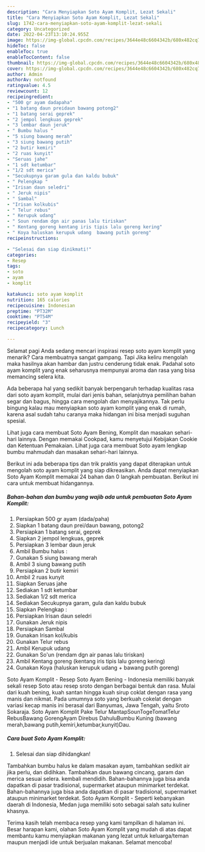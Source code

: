 ```yaml
---
description: "Cara Menyiapkan Soto Ayam Komplit, Lezat Sekali"
title: "Cara Menyiapkan Soto Ayam Komplit, Lezat Sekali"
slug: 1742-cara-menyiapkan-soto-ayam-komplit-lezat-sekali
category: Uncategorized
date: 2022-04-23T13:10:24.955Z
image: https://img-global.cpcdn.com/recipes/3644e48c6604342b/680x482cq70/soto-ayam-komplit-foto-resep-utama.jpg
hideToc: false
enableToc: true
enableTocContent: false
thumbnail: https://img-global.cpcdn.com/recipes/3644e48c6604342b/680x482cq70/soto-ayam-komplit-foto-resep-utama.jpg
cover: https://img-global.cpcdn.com/recipes/3644e48c6604342b/680x482cq70/soto-ayam-komplit-foto-resep-utama.jpg
author: Admin
authorAv: notfound
ratingvalue: 4.5
reviewcount: 12
recipeingredient:
- "500 gr ayam dadapaha"
- "1 batang daun preidaun bawang potong2"
- "1 batang serai geprek"
- "2 jempol lengkuas geprek"
- "3 lembar daun jeruk"
- " Bumbu halus "
- "5 siung bawang merah"
- "3 siung bawang putih"
- "2 butir kemiri"
- "2 ruas kunyit"
- "Seruas jahe"
- "1 sdt ketumbar"
- "1/2 sdt merica"
- "Secukupnya garam gula dan kaldu bubuk"
- " Pelengkap "
- "Irisan daun seledri"
- " Jeruk nipis"
- " Sambal"
- "Irisan kolkubis"
- " Telur rebus"
- " Kerupuk udang"
- " Soun rendam dgn air panas lalu tiriskan"
- " Kentang goreng kentang iris tipis lalu goreng kering"
- " Koya haluskan kerupuk udang  bawang putih goreng"
recipeinstructions:

- "Selesai dan siap dinikmati!"
categories:
- Resep
tags:
- soto
- ayam
- komplit

katakunci: soto ayam komplit 
nutrition: 165 calories
recipecuisine: Indonesian
preptime: "PT32M"
cooktime: "PT54M"
recipeyield: "3"
recipecategory: Lunch

---
```



Selamat pagi Anda sedang mencari inspirasi resep soto ayam komplit yang menarik? Cara membuatnya sangat gampang. Tapi Jika keliru mengolah maka hasilnya akan hambar dan justru cenderung tidak enak. Padahal soto ayam komplit yang enak seharusnya mempunyai aroma dan rasa yang bisa memancing selera kita.


Ada beberapa hal yang sedikit banyak berpengaruh terhadap kualitas rasa dari soto ayam komplit, mulai dari jenis bahan, selanjutnya pemilihan bahan segar dan bagus, hingga cara mengolah dan menyajikannya. Tak perlu bingung kalau mau menyiapkan soto ayam komplit yang enak di rumah, karena asal sudah tahu caranya maka hidangan ini bisa menjadi suguhan spesial.

Lihat juga cara membuat Soto Ayam Bening, Komplit dan masakan sehari-hari lainnya. Dengan memakai Cookpad, kamu menyetujui Kebijakan Cookie dan Ketentuan Pemakaian. Lihat juga cara membuat Soto ayam lengkap bumbu mahmudah dan masakan sehari-hari lainnya.


Berikut ini ada beberapa tips dan trik praktis yang dapat diterapkan untuk mengolah soto ayam komplit yang siap dikreasikan. Anda dapat menyiapkan Soto Ayam Komplit memakai 24 bahan dan 0 langkah pembuatan. Berikut ini cara untuk membuat hidangannya.

<!--inarticleads1-->

##### Bahan-bahan dan bumbu yang wajib ada untuk pembuatan Soto Ayam Komplit:

1. Persiapkan 500 gr ayam (dada/paha)
1. Siapkan 1 batang daun prei/daun bawang, potong2
1. Persiapkan 1 batang serai, geprek
1. Siapkan 2 jempol lengkuas, geprek
1. Persiapkan 3 lembar daun jeruk
1. Ambil  Bumbu halus :
1. Gunakan 5 siung bawang merah
1. Ambil 3 siung bawang putih
1. Persiapkan 2 butir kemiri
1. Ambil 2 ruas kunyit
1. Siapkan Seruas jahe
1. Sediakan 1 sdt ketumbar
1. Sediakan 1/2 sdt merica
1. Sediakan Secukupnya garam, gula dan kaldu bubuk
1. Siapkan  Pelengkap :
1. Persiapkan Irisan daun seledri
1. Gunakan  Jeruk nipis
1. Persiapkan  Sambal
1. Gunakan Irisan kol/kubis
1. Gunakan  Telur rebus
1. Ambil  Kerupuk udang
1. Gunakan  So&#39;un (rendam dgn air panas lalu tiriskan)
1. Ambil  Kentang goreng (kentang iris tipis lalu goreng kering)
1. Gunakan  Koya (haluskan kerupuk udang + bawang putih goreng)


Soto Ayam Komplit - Resep Soto Ayam Bening - Indonesia memiliki banyak sekali resep Soto atau resep sroto dengan berbagai bentuk dan rasa. Mulai dari kuah bening, kuah santan hingga kuah sirup coklat dengan rasa yang manis dan nikmat. Pada umumnya soto yang berkuah cokelat dengan variasi kecap manis ini berasal dari Banyumas, Jawa Tengah, yaitu Sroto Sokaraja. Soto Ayam Komplit Pake Telur MantapSounTogeTomatTelur RebusBawang GorengAyam Direbus DahuluBumbu Kuning (bawang merah,bawang putih,kemiri,ketumbar,kunyit)Dau. 

<!--inarticleads2-->

##### Cara buat Soto Ayam Komplit:


1. Selesai dan siap dihidangkan!

Tambahkan bumbu halus ke dalam masakan ayam, tambahkan sedikit air jika perlu, dan didihkan. Tambahkan daun bawang cincang, garam dan merica sesuai selera. kembali mendidih. Bahan-bahannya juga bisa anda dapatkan di pasar tradisional, supermarket ataupun minimarket terdekat. Bahan-bahannya juga bisa anda dapatkan di pasar tradisional, supermarket ataupun minimarket terdekat. Soto Ayam Komplit - Seperti kebanyakan daerah di Indonesia, Medan juga memiliki soto sebagai salah satu kuliner khasnya. 

Terima kasih telah membaca resep yang kami tampilkan di halaman ini. Besar harapan kami, olahan Soto Ayam Komplit yang mudah di atas dapat membantu kamu menyiapkan makanan yang lezat untuk keluarga/teman maupun menjadi ide untuk berjualan makanan. Selamat mencoba!
